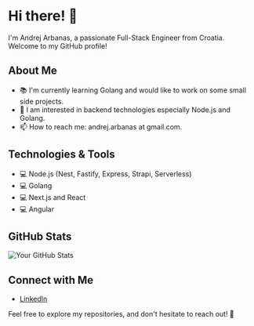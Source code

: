 # Hi there! 👋

I'm Andrej Arbanas, a passionate Full-Stack Engineer from Croatia. Welcome to my GitHub profile!

## About Me

- 📚 I'm currently learning Golang and would like to work on some small side projects.
- 💬 I am interested in backend technologies especially Node.js and Golang.
- 📫 How to reach me: andrej.arbanas at gmail.com.

## Technologies & Tools

- 💻 Node.js (Nest, Fastify, Express, Strapi, Serverless)
- 💻 Golang
- 💻 Next.js and React
- 💻 Angular

## GitHub Stats

![Your GitHub Stats](https://github-readme-stats.vercel.app/api?username=aarbanas&show_icons=true&count_private=true&hide=contribs,prs)

## Connect with Me

- [LinkedIn](https://www.linkedin.com/in/andrej-arbanas-50470590/)

Feel free to explore my repositories, and don't hesitate to reach out! 🚀
